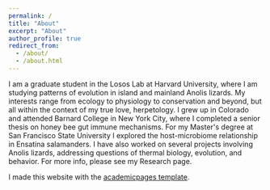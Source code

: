 ```yaml
---
permalink: /
title: "About"
excerpt: "About"
author_profile: true
redirect_from: 
  - /about/
  - /about.html
---
```

I am a graduate student in the Losos Lab at Harvard University, where I am studying patterns of evolution in island and mainland Anolis lizards. My interests range from ecology to physiology to conservation and beyond, but all within the context of my true love, herpetology. I grew up in Colorado and attended Barnard College in New York City, where I completed a senior thesis on honey bee gut immune mechanisms. For my Master's degree at San Francisco State University I explored the host-microbiome relationship in Ensatina salamanders. I have also worked on several projects involving Anolis lizards, addressing questions of thermal biology, evolution, and behavior. For more info, please see my Research page.

I made this website with the [academicpages template](https://github.com/academicpages/academicpages.github.io).
